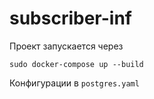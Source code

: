 # subscriber-inf

Проект запускается через 
```
sudo docker-compose up --build
```

Конфигурации в `postgres.yaml`


